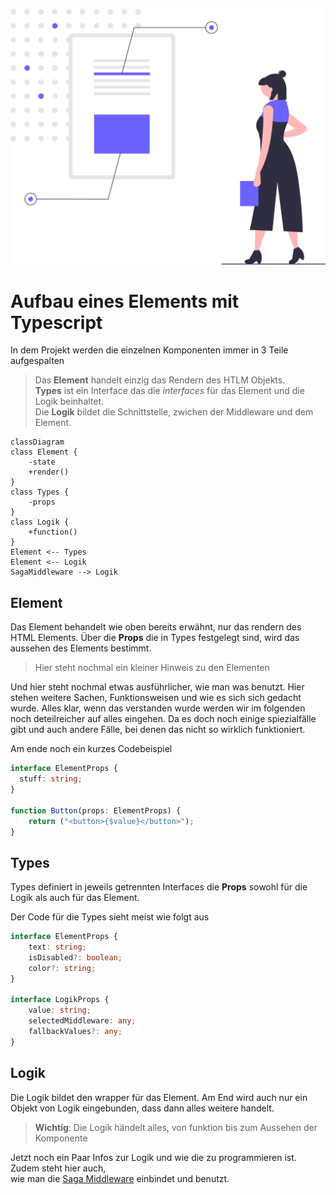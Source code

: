 ![Logo](_media/undraw_file_analysis_8k9b.svg)

# Aufbau eines Elements mit Typescript

In dem Projekt werden die einzelnen Komponenten immer in 3 Teile aufgespalten

>Das **Element** handelt einzig das Rendern des HTLM Objekts.<br>
>**Types** ist ein Interface das die *interfaces* für das Element und die Logik beinhaltet.<br>
>Die **Logik** bildet die Schnittstelle, zwichen der Middleware und dem Element.

```mermaid
classDiagram
class Element {
    -state
    +render()
}
class Types {
    -props
}
class Logik {
    +function()
}
Element <-- Types
Element <-- Logik
SagaMiddleware --> Logik
```

## Element
Das Element behandelt wie oben bereits erwähnt, nur das rendern des HTML Elements.
Über die **Props** die in Types festgelegt sind, wird das aussehen des Elements bestimmt.

>Hier steht nochmal ein kleiner Hinweis zu den Elementen

Und hier steht nochmal etwas ausführlicher, wie man was benutzt.
Hier stehen weitere Sachen, Funktionsweisen und wie es sich sich gedacht wurde.
Alles klar, wenn das verstanden wurde werden wir im folgenden noch deteilreicher auf alles eingehen.
Da es doch noch einige spiezialfälle gibt und auch andere Fälle, bei denen das nicht so wirklich funktioniert.

Am ende noch ein kurzes Codebeispiel
````typescript
interface ElementProps {
  stuff: string;
}

function Button(props: ElementProps) {
    return ("<button>{$value}</button>");
}
````

## Types
Types definiert in jeweils getrennten Interfaces die **Props** sowohl für die Logik als auch für das Element.

Der Code für die Types sieht meist wie folgt aus
````typescript
interface ElementProps {
    text: string;
    isDisabled?: boolean;
    color?: string;
}

interface LogikProps {
    value: string;
    selectedMiddleware: any;
    fallbackValues?: any;
}
````

## Logik
Die Logik bildet den wrapper für das Element. 
Am End wird auch nur ein Objekt von Logik eingebunden, dass dann alles weitere handelt.

>**Wichtig**: Die Logik händelt alles, von funktion bis zum Aussehen der Komponente

Jetzt noch ein Paar Infos zur Logik und wie die zu programmieren ist.
Zudem steht hier auch,<br> wie man die [Saga Middleware](/sagamiddelware/README.md) einbindet und benutzt.
